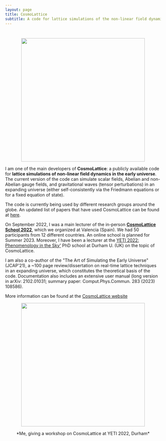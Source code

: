 ```yaml
---
layout: page
title: CosmoLattice
subtitle: A code for lattice simulations of the non-linear field dynamics of the early universe
---
```


<h1 style="text-align:center;"></h1>

<p align="center">
  <img src="../assets/img/CL_Sequence.png" width="400"
 />
</p>

I am one of the main developers of **CosmoLattice**: a publicly available code for **lattice simulations of non-linear field dynamics in the early universe**.
The current version of the code can simulate scalar fields, Abelian and non-Abelian gauge fields, and gravitational waves (tensor perturbations) in an expanding universe
(either self-consistently via the Friedmann equations or for a fixed equation of state).

The code is currently being used by different research groups around the globe. An updated list of papers that have used CosmoLattice can be found at <a href="http://https://cosmolattice.net/publications/" target="_blank" rel="noopener noreferrer">here</a>.

On September 2022, I was a main lecturer of the in-person **<a href="https://indico.ific.uv.es/event/6631/" target="_blank" rel="noopener noreferrer">CosmoLattice School 2022</a>**,
which we organized at Valencia (Spain). We had 50 participants from 12 different countries. An online school is planned for Summer 2023. Moreover, I have been a lecturer at the <a href="http://https://cosmolattice.net/publications/" target="_blank" rel="noopener noreferrer">YETI 2022:
Phenomenology in the Sky'</a> PhD school at Durham U. (UK) on the topic of CosmoLattice.

I am also a co-author of the "The Art of Simulating the Early Universe" (JCAP'21), a ~100 page review/dissertation on real-time lattice techniques in an expanding universe, which constitutes the theoretical basis of the code.
Documentation also includes an extensive user manual (long version in arXiv: 2102.01031; summary paper: Comput.Phys.Commun. 283 (2023) 108586).

More information can be found at the <a href="http://www.cosmolattice.net" target="_blank" rel="noopener noreferrer">CosmoLattice website</a>

<p align="center">
  <img src="../assets/img/YETIfoto.jpeg" width="400"
 />
</p>
<p align="center">*Me, giving a workshop on CosmoLattice at YETI 2022, Durham*</p>
